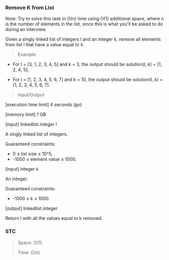 ### Remove K from List

Note: Try to solve this task in O(n) time using O(1) additional space, where n is the number of elements in the list, since this is what you'll be asked to do during an interview.

Given a singly linked list of integers l and an integer k, remove all elements from list l that have a value equal to k.

> Example

- For l = [3, 1, 2, 3, 4, 5] and k = 3, the output should be solution(l, k) = [1, 2, 4, 5];

- For l = [1, 2, 3, 4, 5, 6, 7] and k = 10, the output should be solution(l, k) = [1, 2, 3, 4, 5, 6, 7].

> Input/Output

[execution time limit] 4 seconds (go)

[memory limit] 1 GB

[input] linkedlist.integer l

A singly linked list of integers.

Guaranteed constraints:

- 0 ≤ list size ≤ 10^5,
- -1000 ≤ element value ≤ 1000.

[input] integer k

An integer.

Guaranteed constraints:

- -1000 ≤ k ≤ 1000.

[output] linkedlist.integer

Return l with all the values equal to k removed.

### STC

> Space: O(1)

> Time: O(n)
